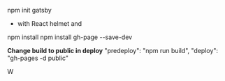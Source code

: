 
npm init gatsby 
 - with React helmet and 


npm install
npm install gh-page --save-dev

**Change build to public in deploy**
"predeploy": "npm run build",
"deploy": "gh-pages -d public"

W